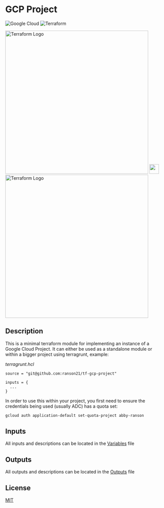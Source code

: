 # GCP Project

![Google Cloud](https://img.shields.io/badge/GoogleCloud-%234285F4.svg?style=for-the-badge&logo=google-cloud&logoColor=white) ![Terraform](https://img.shields.io/badge/terraform-%235835CC.svg?style=for-the-badge&logo=terraform&logoColor=white)


<img width="450" alt="Terraform Logo" src="https://upload.wikimedia.org/wikipedia/commons/5/51/Google_Cloud_logo.svg"> <img src="https://www.freepnglogos.com/uploads/plus-icon/plus-icon-plus-svg-png-icon-download-1.png" width="30" > <img width="450" alt="Terraform Logo" src="https://upload.wikimedia.org/wikipedia/commons/thumb/0/04/Terraform_Logo.svg/512px-Terraform_Logo.svg.png">


## Description

This is a minimal terraform module for implementing an instance of a Google Cloud Project. It can either be used as a standalone module or within a bigger project using terragrunt, example:

*terragrunt.hcl*
```hcl
source = "git@github.com:ranson21/tf-gcp-project"

inputs = {
  ...
}
```

In order to use this within your project, you first need to ensure the credentials being used (usually ADC) has a quota set:

```bash
gcloud auth application-default set-quota-project abby-ranson
```

## Inputs

All inputs and descriptions can be located in the [Variables](./variables.tf) file

## Outputs

All outputs and descriptions can be located in the [Outputs](./outputs.tf) file

## License

[MIT](./LICENSE)
